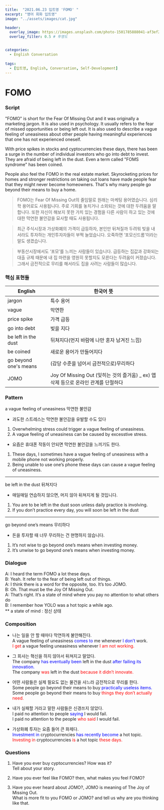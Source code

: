 ```yaml
---
title:  "2021.06.23 입트영 'FOMO' "
excerpt: "영어 회화 입트영"
image: "../assets/images/cat.jpg"

header:  
  overlay_image: https://images.unsplash.com/photo-1501785888041-af3ef285b470?ixlib=rb-1.2.1&ixid=eyJhcHBfaWQiOjEyMDd9&auto=format&fit=crop&w=1350&q=80
  overlay_filter: 0.5 # 투명도


categories:
  - English Conversation
  
tags:
  - [입트영, English, Conversation, Self-Development]
---  
```


# FOMO

### Script

 "FOMO" is short for the Fear Of Missing Out and it was originally a marketing jargon. It is also used in psychology. It usually refers to the fear of missed opportunities or being left out. It is also used to describe a vague feeling of uneasiness about other people having meaningful experiences that one has not experienced oneself.
 
 With price spikes in stocks and cyptocurrencies these days, there has been a surge in the number of individual investors who go into debt to invest. They are afraid of being left in the dust. Even a term called "FOMS syndrome" has been coined.
 
 People also feel the FOMO in the real estate market. Skyrocketing prices for homes and stronger restrictions on taking out loans have made people fear that they might never become homeowners. That's why many people go beyond their means to buy a home.

> FOMO는 Fear Of Missing Out의 줄임말로 원래는 마케팅 용어였습니다. 심리학 용어로도 사용됩니다. 주로 기회를 놓치거나 소외되는 것에 대한 두려움을 말합니다. 또한 자신이 해보지 못한 가치 있는 경험을 다른 사람이 하고 있는 것에 대한 막연한 불안감을 묘사할 때도 사용됩니다.
  
> 최근 주식시장과 가상화폐의 가격이 급등하자, 본인만 뒤쳐질까 두려워 빚을 내서라도 투자하는 개인투자자들이 부쩍 늘었습니다. 오죽하면 ‘포모신드롬’이라는 말도 생겼습니다.
  
> 부동산시장에서도 ‘포모’를 느끼는 사람들이 있습니다. 급등하는 집값과 강화되는 대출 규제 때문에 내 집 마련을 영원히 못할지도 모른다는 두려움이 커졌습니다. 그래서 금전적으로 무리를 해서라도 집을 사려는 사람들이 많습니다.


### 핵심 표현들

English | 한국어 뜻
------------ | -------------
jargon | 특수 용어
vague | 막연한
price spike | 가격 급등
go into debt | 빚을 지다
be left in the dust | 뒤쳐지다(먼지 바람에 나만 혼자 남겨진 느낌)
be coined | 새로운 용어가 만들어지다
go beyond one's means | (감당 수준을 넘어서 금전적으로)무리하다
JOMO | Joy Of Missing Out (잊히는 것의 즐거움) _ ex) 앱 삭제 등으로 온라인 관계를 단절하다


### Pattern

a vague feeling of uneasiness 막연한 불안감  

 - 과도한 스트레스는 막연한 불안감을 유발할 수도 있다  
1. Overwhelming stress could trigger a vague feeling of uneasiness.  
2. A vague feeling of uneasiness can be caused by excesstive stress.

 - 요즘은 휴대폰 작동이 안되면 막연한 불안감을 느끼기도 한다.  
1. These days, I sometimes have a vague feeling of uneasiness with a mobile phone not working properly.  
2. Being unable to use one’s phone these days can cause a vague feeling of uneasiness.

---

be left in the dust 뒤쳐지다

 - 매일매일 연습하지 않으면, 머지 않아 뒤쳐지게 될 것입니다.  
1. You are to be left in the dust soon unless daily practice is involving.  
2. If you don’t practice every day, you will soon be left in the dust

---
 
go beyond one’s means 무리하다

 - 돈을 투자할 때 너무 무리하는 건 현명하지 않습니다.  
1. It’s not wise to go beyond one’s means when investing money.  
2. It’s unwise to go beyond one’s means when investing money.


### Dialogue

A: I heard the term FOMO a lot these days.  
B: Yeah. It refer to the fear of being left out of things.  
A: I think there is a word for the opposite, too. It’s too JOMO.  
B: Oh. That must be the Joy Of Missing Out.  
A: That’s right. It’s a state of mind where you pay no attention to what others do  
B: I remember how YOLO was a hot topic a while ago.  
 ** a state of mind : 정신 상태




### Composition

 - 나는 일을 안 할 때마다 막연하게 불안해진다.  
A vague feeling of uneasiness <span style="color:blue">comes to</span> me whenever <span style="color:blue">I don’t</span> work.  
<span style="color:red">I get</span> a vague feeling uneasiness whenever <span style="color:red">I am not working.</span>


 - 그 회사는 혁신을 하지 않아서 뒤쳐지고 말았다.  
The company <span style="color:blue">has eventually been</span> left in the dust <span style="color:blue">after failing its innovation.</span>  
The company <span style="color:red">was</span> left in the dust <span style="color:red">because it didn’t innovate.</span>


 - 어떤 사람들은 실제 필요도 없는 물건을 사느라 금전적으로 무리를 한다.  
Some people go beyond their means to buy <span style="color:blue">practically useless items.</span>  
Some people go beyond their means to buy <span style="color:red">things they don’t actually need.</span>


 - 내가 실패할 거라고 말한 사람들은 신경쓰지 않았다.  
I paid no attention to people <span style="color:blue">saying</span> I would fail.  
I paid no attention to the people <span style="color:red">who said</span> I would fail.


 - 가상화폐 투자는 요즘 들어 큰 화제다.  
<span style="color:blue">Investment in</span> cryptocurrencies <span style="color:blue">has recently become</span> a hot topic.  
<span style="color:red">Investing in</span> cryptocurrencies <span style="color:red">is</span> a hot topic <span style="color:red">these days.</span>

### Questions

1. Have you ever buy cyptocurrencies? How was it?  
   Tell about your story.
   
2. Have you ever feel like FOMO? then, what makes you feel FOMO?

3. Have you ever heard about JOMO?, JOMO is meaning of The Joy of Missing Out.  
    What is more fit to you FOMO or JOMO? and tell us why are you thinking like that.

